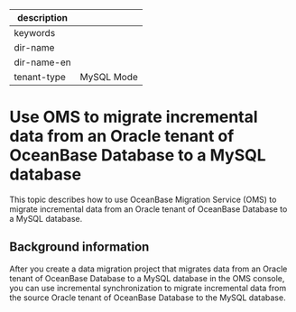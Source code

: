 |description||
|---|---|
|keywords||
|dir-name||
|dir-name-en||
|tenant-type|MySQL Mode|

# Use OMS to migrate incremental data from an Oracle tenant of OceanBase Database to a MySQL database

This topic describes how to use OceanBase Migration Service (OMS) to migrate incremental data from an Oracle tenant of OceanBase Database to a MySQL database. 

## Background information

After you create a data migration project that migrates data from an Oracle tenant of OceanBase Database to a MySQL database in the OMS console, you can use incremental synchronization to migrate incremental data from the source Oracle tenant of OceanBase Database to the MySQL database. 

<!-- ## References

For more information about how to use OMS to migrate incremental data from an Oracle tenant of OceanBase Database to a MySQL database, see [Migrate incremental data from an Oracle tenant of OceanBase Database to a MySQL database](https://www.oceanbase.com/docs/enterprise-oms-doc-cn-1000000000091366).  -->
